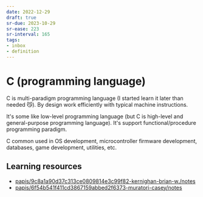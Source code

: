 ```yaml
---
date: 2022-12-29
draft: true
sr-due: 2023-10-29
sr-ease: 223
sr-interval: 165
tags:
- inbox
- definition
---
```


# C (programming language)

C is multi-paradigm programming language (I started learn it later than needed
😼). By design work efficiently with typical machine instructions.

It\'s some like low-level programming language (but C is high-level and
general-purpose programming language). It's support functional/procedure
programming paradigm.

C common used in OS development, microcontroller firmware development,
databases, game development, utilities, etc.

## Learning resources


- [papis/9c8a1a90d37c313ce0809814e3c99f82-kernighan-brian-w./notes](./papis/9c8a1a90d37c313ce0809814e3c99f82-kernighan-brian-w./notes.md)
- [papis/6f54b541f411cd3867159abbed2f6373-muratori-casey/notes](./papis/6f54b541f411cd3867159abbed2f6373-muratori-casey/notes.md)